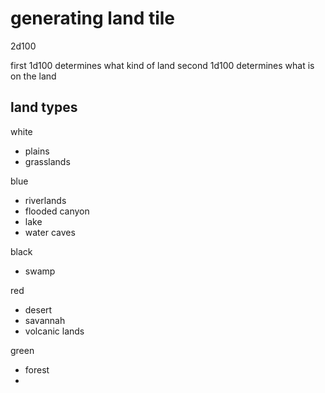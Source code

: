 
# generating land tile
2d100

first 1d100 determines what kind of land
second 1d100 determines what is on the land

## land types

white
* plains
* grasslands


blue
* riverlands
* flooded canyon
* lake
* water caves

black
* swamp

red
* desert
* savannah
* volcanic lands

green
* forest
* 
